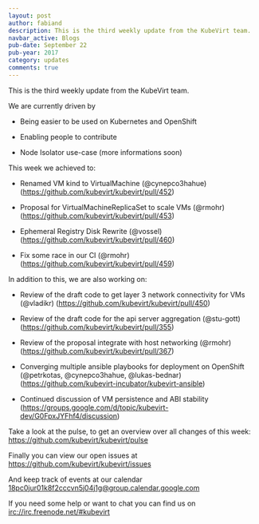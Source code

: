 ```yaml
---
layout: post
author: fabiand
description: This is the third weekly update from the KubeVirt team.
navbar_active: Blogs
pub-date: September 22
pub-year: 2017
category: updates
comments: true
---
```


This is the third weekly update from the KubeVirt team.

We are currently driven by

-   Being easier to be used on Kubernetes and OpenShift

-   Enabling people to contribute

-   Node Isolator use-case (more informations soon)

<!-- more -->
This week we achieved to:

-   Renamed VM kind to VirtualMachine (@cynepco3hahue)
    (<https://github.com/kubevirt/kubevirt/pull/452>)

-   Proposal for VirtualMachineReplicaSet to scale VMs (@rmohr)
    (<https://github.com/kubevirt/kubevirt/pull/453>)

-   Ephemeral Registry Disk Rewrite (@vossel)
    (<https://github.com/kubevirt/kubevirt/pull/460>)

-   Fix some race in our CI (@rmohr)
    (<https://github.com/kubevirt/kubevirt/pull/459>)

In addition to this, we are also working on:

-   Review of the draft code to get layer 3 network connectivity for VMs
    (@vladikr) (<https://github.com/kubevirt/kubevirt/pull/450>)

-   Review of the draft code for the api server aggregation (@stu-gott)
    (<https://github.com/kubevirt/kubevirt/pull/355>)

-   Review of the proposal integrate with host networking (@rmohr)
    (<https://github.com/kubevirt/kubevirt/pull/367>)

-   Converging multiple ansible playbooks for deployment on OpenShift
    (@petrkotas, @cynepco3hahue, @lukas-bednar)
    (<https://github.com/kubevirt-incubator/kubevirt-ansible>)

-   Continued discussion of VM persistence and ABI stability
    (<https://groups.google.com/d/topic/kubevirt-dev/G0FpxJYFhf4/discussion>)

Take a look at the pulse, to get an overview over all changes of this
week: <https://github.com/kubevirt/kubevirt/pulse>

Finally you can view our open issues at
<https://github.com/kubevirt/kubevirt/issues>

And keep track of events at our calendar
[18pc0jur01k8f2cccvn5j04j1g@group.calendar.google.com](https://calendar.google.com/calendar/embed?src=18pc0jur01k8f2cccvn5j04j1g@group.calendar.google.com)

If you need some help or want to chat you can find us on
<irc://irc.freenode.net/#kubevirt>
